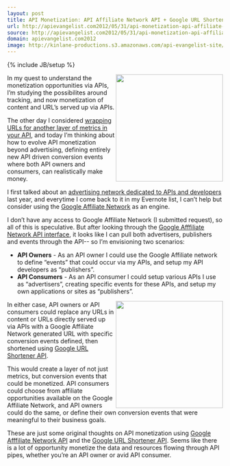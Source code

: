 ```yaml
---
layout: post
title: API Monetization: API Affiliate Network API + Google URL Shortener API
url: http://apievangelist.com2012/05/31/api-monetization-api-affiliate-network-api-google-url-shortener-api/
source: http://apievangelist.com2012/05/31/api-monetization-api-affiliate-network-api-google-url-shortener-api/
domain: apievangelist.com2012
image: http://kinlane-productions.s3.amazonaws.com/api-evangelist-site/blog/google-affiliate-network.jpg
---
```

{% include JB/setup %}<p>
     <img src="http://kinlane-productions.s3.amazonaws.com/google/google-affiliate-network.jpg"  width="250" align="right" />
</p>
<p>
     In my quest to understand the monetization opportunities via APIs, I’m studying the possibilites around tracking, and now monetization of content and URL’s served up via APIs.
</p>
<p>
     The other day I considered <a title="wrapping URLs for another layer of metrics in your API" href="/2012/05/26/wrapping-content-urls-for-another-layer-of-metrics-in-your-api/">wrapping URLs for another layer of metrics in your API</a>, and today I’m thinking about how to evolve API monetization beyond advertising, defining entirely new API driven conversion events where both API owners and consumers, can realistically make money.
</p>
<p>
     I first talked about an <a title="advertising network dedicated to APIs and developers" href="http://apievangelist.com/2011/09/28/advertising-network-dedicated-to-apis-and-developers/">advertising network dedicated to APIs and developers</a> last year, and everytime I come back to it in my Evernote list, I can’t help but consider using the <a title="Google Affiliate Network" href="http://www.google.com/ads/affiliatenetwork/">Google Affiliate Network</a> as an engine.
</p>
<p>
     I don’t have any access to Google Affiliate Network (I submitted request), so all of this is speculative. But after looking through the <a href="https://developers.google.com/affiliate-network/">Google Afffiliate Network API interface</a>, it looks like I can pull both advertisers, publishers and events through the API-- so I’m envisioning two scenarios:
</p>
<ul>
     <li>
          <strong>API Owners</strong> - As an API owner I could use the Google Affiliate network to define “events” that could occur via my APIs, and setup my API developers as “publishers”.
     </li>
     <li>
          <strong>API Consumers</strong> - As an API consumer I could setup various APIs I use as “advertisers”, creating specific events for these APIs, and setup my own applications or sites as “publishers”.
     </li>
</ul>
<p>
     <img src="http://kinlane-productions.s3.amazonaws.com/google/google-url-shortener.jpg"  width="250" align="right" />
</p>
<p>
     In either case, API owners or API consumers could replace any URLs in content or URLs directly served up via APIs with a Google Affiliate Network generated URL with specific conversion events defined, then shortened using <a title="Google URL Shortener API" href="https://developers.google.com/url-shortener/">Google URL Shortener API</a>.
</p>
<p>
     This would create a layer of not just metrics, but conversion events that could be monetized. API consumers could choose from affiliate opportunities available on the Google Affiliate Network, and API owners could do the same, or define their own conversion events that were meaningful to their business goals.
</p>
<p>
     These are just some original thoughts on API monetization using <a href="https://developers.google.com/affiliate-network/">Google Afffiliate Network API</a> and the <a title="Google URL Shortener API" href="https://developers.google.com/url-shortener/">Google URL Shortener API</a>. Seems like there is a lot of opportunity monetize the data and resources flowing through API pipes, whether you’re an API owner or avid API consumer.
</p>
